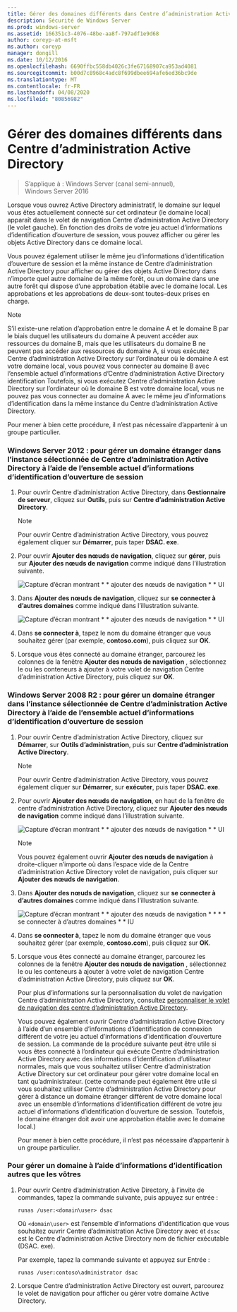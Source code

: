 ```yaml
---
title: Gérer des domaines différents dans Centre d’administration Active Directory
description: Sécurité de Windows Server
ms.prod: windows-server
ms.assetid: 166351c3-4076-48be-aa8f-797adf1e9d68
author: coreyp-at-msft
ms.author: coreyp
manager: dongill
ms.date: 10/12/2016
ms.openlocfilehash: 6690ffbc558db4026c3fe67168907ca953ad4081
ms.sourcegitcommit: b00d7c8968c4adc8f699dbee694afe6ed36bc9de
ms.translationtype: MT
ms.contentlocale: fr-FR
ms.lasthandoff: 04/08/2020
ms.locfileid: "80856982"
---
```

# <a name="manage-different-domains-in-active-directory-administrative-center"></a>Gérer des domaines différents dans Centre d’administration Active Directory

>S’applique à : Windows Server (canal semi-annuel), Windows Server 2016

  Lorsque vous ouvrez Active Directory administratif, le domaine sur lequel vous êtes actuellement connecté sur cet ordinateur \(le domaine local\) apparaît dans le volet de navigation Centre d’administration Active Directory \(le volet gauche\). En fonction des droits de votre jeu actuel d’informations d’identification d’ouverture de session, vous pouvez afficher ou gérer les objets Active Directory dans ce domaine local.

 Vous pouvez également utiliser le même jeu d’informations d’identification d’ouverture de session et la même instance de Centre d’administration Active Directory pour afficher ou gérer des objets Active Directory dans n’importe quel autre domaine de la même forêt, ou un domaine dans une autre forêt qui dispose d’une approbation établie avec le domaine local. Les approbations et les approbations de deux\-sont toutes\-deux prises en charge.

> [!NOTE]
>  S’il existe\-une relation d’approbation entre le domaine A et le domaine B par le biais duquel les utilisateurs du domaine A peuvent accéder aux ressources du domaine B, mais que les utilisateurs du domaine B ne peuvent pas accéder aux ressources du domaine A, si vous exécutez Centre d’administration Active Directory sur l’ordinateur où le domaine A est votre domaine local, vous pouvez vous connecter au domaine B avec l’ensemble actuel d’informations d’Centre d’administration Active Directory identification Toutefois, si vous exécutez Centre d’administration Active Directory sur l’ordinateur où le domaine B est votre domaine local, vous ne pouvez pas vous connecter au domaine A avec le même jeu d’informations d’identification dans la même instance du Centre d’administration Active Directory.

 Pour mener à bien cette procédure, il n’est pas nécessaire d’appartenir à un groupe particulier.

### <a name="windows-server-2012-to-manage-a-foreign-domain-in-the-selected-instance-of-active-directory-administrative-center-using-the-current-set-of-logon-credentials"></a>Windows Server 2012 : pour gérer un domaine étranger dans l’instance sélectionnée de Centre d’administration Active Directory à l’aide de l’ensemble actuel d’informations d’identification d’ouverture de session

1.  Pour ouvrir Centre d’administration Active Directory, dans **Gestionnaire de serveur**, cliquez sur **Outils**, puis sur **Centre d’administration Active Directory**.

    > [!NOTE]
    >  Pour ouvrir Centre d’administration Active Directory, vous pouvez également cliquer sur **Démarrer**, puis taper **DSAC. exe**.

2.  Pour ouvrir **Ajouter des nœuds de navigation**, cliquez sur **gérer**, puis sur **Ajouter des nœuds de navigation** comme indiqué dans l’illustration suivante.

     ![Capture d’écran montrant * * ajouter des nœuds de navigation * * UI](media/ADDS_ADACAddNavNode.gif)

3.  Dans **Ajouter des nœuds de navigation**, cliquez sur **se connecter à d’autres domaines** comme indiqué dans l’illustration suivante.

     ![Capture d’écran montrant * * ajouter des nœuds de navigation * * UI](media/ADDS_ADACConnectToDomain.gif)

4.  Dans **se connecter à**, tapez le nom du domaine étranger que vous souhaitez gérer \(par exemple, **contoso.com**\), puis cliquez sur **OK**.

5.  Lorsque vous êtes connecté au domaine étranger, parcourez les colonnes de la fenêtre **Ajouter des nœuds de navigation** , sélectionnez le ou les conteneurs à ajouter à votre volet de navigation Centre d’administration Active Directory, puis cliquez sur **OK**.

### <a name="windows-server-2008-r2-to-manage-a-foreign-domain-in-the-selected-instance-of-active-directory-administrative-center-using-the-current-set-of-logon-credentials"></a>Windows Server 2008 R2 : pour gérer un domaine étranger dans l’instance sélectionnée de Centre d’administration Active Directory à l’aide de l’ensemble actuel d’informations d’identification d’ouverture de session

1. Pour ouvrir Centre d’administration Active Directory, cliquez sur **Démarrer**, sur **Outils d’administration**, puis sur **Centre d’administration Active Directory**.

   > [!NOTE]
   >  Pour ouvrir Centre d’administration Active Directory, vous pouvez également cliquer sur **Démarrer**, sur **exécuter**, puis taper **DSAC. exe**.

2. Pour ouvrir **Ajouter des nœuds de navigation**, en haut de la fenêtre de centre d’administration Active Directory, cliquez sur **Ajouter des nœuds de navigation** comme indiqué dans l’illustration suivante.

    ![Capture d’écran montrant * * ajouter des nœuds de navigation * * UI](media/click_add_nav_nodes.gif)

   > [!NOTE]
   >  Vous pouvez également ouvrir **Ajouter des nœuds de navigation** à droite\-cliquer n’importe où dans l’espace vide de la Centre d’administration Active Directory volet de navigation, puis cliquer sur **Ajouter des nœuds de navigation**.

3. Dans **Ajouter des nœuds de navigation**, cliquez sur **se connecter à d’autres domaines** comme indiqué dans l’illustration suivante.

    ![Capture d’écran montrant * * ajouter des nœuds de navigation * * * * se connecter à d’autres domaines * * IU](media/add_nav_nodes.gif)

4. Dans **se connecter à**, tapez le nom du domaine étranger que vous souhaitez gérer \(par exemple, **contoso.com**\), puis cliquez sur **OK**.

5. Lorsque vous êtes connecté au domaine étranger, parcourez les colonnes de la fenêtre **Ajouter des nœuds de navigation** , sélectionnez le ou les conteneurs à ajouter à votre volet de navigation Centre d’administration Active Directory, puis cliquez sur **OK**.

   Pour plus d’informations sur la personnalisation du volet de navigation Centre d’administration Active Directory, consultez [personnaliser le volet de navigation des centre d’administration Active Directory](customize-the-active-directory-administrative-center-navigation-pane.md).

   Vous pouvez également ouvrir Centre d’administration Active Directory à l’aide d’un ensemble d’informations d’identification de connexion différent de votre jeu actuel d’informations d’identification d’ouverture de session. La commande de la procédure suivante peut être utile si vous êtes connecté à l’ordinateur qui exécute Centre d’administration Active Directory avec des informations d’identification d’utilisateur normales, mais que vous souhaitez utiliser Centre d’administration Active Directory sur cet ordinateur pour gérer votre domaine local en tant qu’administrateur. \(cette commande peut également être utile si vous souhaitez utiliser Centre d’administration Active Directory pour gérer à distance un domaine étranger différent de votre domaine local avec un ensemble d’informations d’identification différent de votre jeu actuel d’informations d’identification d’ouverture de session. Toutefois, le domaine étranger doit avoir une approbation établie avec le domaine local.\)

   Pour mener à bien cette procédure, il n’est pas nécessaire d’appartenir à un groupe particulier.

### <a name="to-manage-a-domain-using-logon-credentials-that-are-different-from-the-current-set-of-logon-credentials"></a>Pour gérer un domaine à l’aide d’informations d’identification autres que les vôtres

1.  Pour ouvrir Centre d’administration Active Directory, à l’invite de commandes, tapez la commande suivante, puis appuyez sur entrée :

     `runas /user:<domain\user> dsac`

     Où `<domain\user>` est l’ensemble d’informations d’identification que vous souhaitez ouvrir Centre d’administration Active Directory avec et `dsac` est le Centre d’administration Active Directory nom de fichier exécutable \(DSAC. exe\).

     Par exemple, tapez la commande suivante et appuyez sur Entrée :

     `runas /user:contoso\administrator dsac`

2.  Lorsque Centre d’administration Active Directory est ouvert, parcourez le volet de navigation pour afficher ou gérer votre domaine Active Directory.

  

